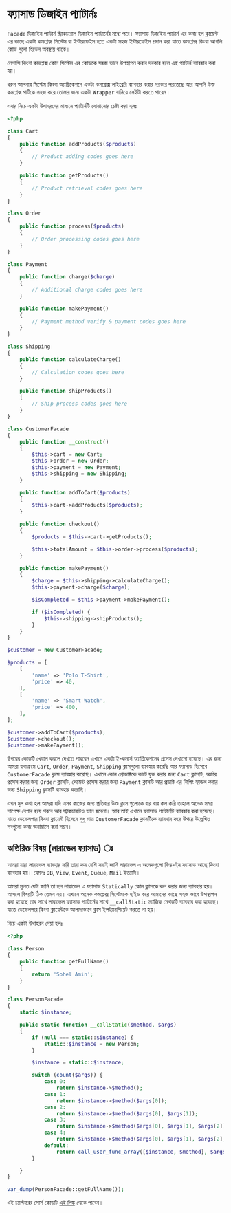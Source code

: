 # ফ্যাসাড ডিজাইন প্যাটার্নঃ

```Facade``` ডিজাইন প্যাটার্ন স্ট্রাকচারাল ডিজাইন প্যাটার্নের মধ্যে পরে।
ফ্যাসাড ডিজাইন প্যাটার্ন এর কাজ হল ক্লায়েন্ট এর কাছে একটা কমপ্লেক্স সিস্টেম বা ইন্টারফেইস হতে একটা সহজ ইন্টারফেইস প্রদান করা যাতে কমপ্লেক্স কিংবা আগলি কোড গুলো হিডেন অবস্থায় থাকে।

লেগাসি কিংবা কমপ্লেক্স কোন সিস্টেম এর কোডকে সহজ ভাবে উপস্থাপন করার দরকার হলে এই প্যাটার্ন ব্যাবহার করা হয়।

ধরুন আপনার সিস্টেম কিংবা অ্যাপ্লিকেশনে একটা কমপ্লেক্স লাইব্রেরি ব্যাবহার করার দরকার পরতেছে আর আপনি উক্ত কমপ্লেক্স পার্টকে সহজ করে তোলার জন্য একটা ```Wrapper``` বানিয়ে সেইটা করতে পারেন।

এবার নিচে একটা উধাহরনের মাধ্যমে প্যাটার্নটি বোঝানোর চেষ্টা করা হলঃ

```php  
<?php

class Cart
{
    public function addProducts($products)
    {
        // Product adding codes goes here
    }

    public function getProducts()
    {
        // Product retrieval codes goes here
    }
}

class Order
{
    public function process($products)
    {
        // Order processing codes goes here
    }
}

class Payment
{
    public function charge($charge)
    {
        // Additional charge codes goes here
    }

    public function makePayment()
    {
        // Payment method verify & payment codes goes here
    }
}

class Shipping
{
    public function calculateCharge()
    {
        // Calculation codes goes here
    }

    public function shipProducts()
    {
        // Ship process codes goes here
    }
}

class CustomerFacade
{
    public function __construct()
    {
        $this->cart = new Cart;
        $this->order = new Order;
        $this->payment = new Payment;
        $this->shipping = new Shipping;
    }

    public function addToCart($products)
    {
        $this->cart->addProducts($products);
    }

    public function checkout()
    {
        $products = $this->cart->getProducts();

        $this->totalAmount = $this->order->process($products);
    }

    public function makePayment()
    {
        $charge = $this->shipping->calculateCharge();
        $this->payment->charge($charge);

        $isCompleted = $this->payment->makePayment();

        if ($isCompleted) {
            $this->shipping->shipProducts();
        }
    }
}

$customer = new CustomerFacade;

$products = [
    [
        'name' => 'Polo T-Shirt',
        'price' => 40,
    ],
    [
        'name' => 'Smart Watch',
        'price' => 400,
    ],
];

$customer->addToCart($products);
$customer->checkout();
$customer->makePayment();
```  

উপরের কোডটি খেয়াল করলে দেখতে পারবেন এখানে একটা ই-কমার্স অ্যাপ্লিকেশনের প্রসেস দেখানো হয়েছে।
এর জন্য আমরা যথাক্রমে ```Cart```, ```Order```, ```Payment```, ```Shipping``` ক্লাসগুলো ব্যাবহার করেছি আর ফ্যাসাড হিসেবে ```CustomerFacade``` ক্লাস ব্যাবহার করেছি।
এখানে কোন প্রোডাক্টকে কার্টে যুক্ত করার জন্য ```Cart``` ক্লাসটি, অর্ডার প্রসেস করার জন্য ```Order``` ক্লাসটি, পেমেন্ট প্রসেস করার জন্য ```Payment``` ক্লাসটি আর প্রডাক্ট এর শিপিং হ্যান্ডল করার জন্য ```Shipping``` ক্লাসটি ব্যাবহার করেছি।

এখন মুল কথা হল আমরা যদি এসব কাজের জন্য প্রতিবার উক্ত ক্লাস গুলোকে বার বার কল করি তাহলে অনেক সময় সাপেক্ষ বেপার হয়ে পরবে আর স্ট্রাকচারটিও ভাল হবেনা। আর তাই এখানে ফ্যাসাড প্যাটার্নটি ব্যাবহার করা হয়েছে। যাতে ডেভেলপার কিংবা ক্লায়েন্ট হিসেবে সুধু মাত্র ```CustomerFacade``` ক্লাসটিকে ব্যাবহার করে উপরে উল্লেখিত সবগুলো কাজ অনায়াসে করা সম্ভব।


## অতিরিক্ত বিষয় (লারাভেল ফ্যাসাড) ঃ
আমরা যারা লারাভেল ব্যাবহার করি তারা কম বেশি সবাই জানি লারাভেল এ অনেকগুলো বিল্ড-ইন ফ্যাসাড আছে কিংবা ব্যাবহার হয়। যেমনঃ ```DB```, ```View```, ```Event```, ```Queue```, ```Mail``` ইত্যাদি।

আমরা মূলত যেটা জানি তা হল লারাভেল এ ফ্যাসাড ```Statically``` কোন ক্লাসকে কল করার জন্য ব্যাবহার হয়। আসলে বিষয়টি ঠিক তেমন নয়।
এখানে অনেক কমপ্লেক্স সিস্টেমকে হাইড করে আমাদের কাছে সহজ ভাবে উপস্থাপন করা হয়েছে তার সাথে লারাভেল ফ্যাসাড প্যাটার্নের সাথে ```__callStatic``` ম্যাজিক মেথডটি ব্যাবহার করা হয়েছে।
যাতে ডেভেলপার কিংবা ক্লায়েন্টকে আলাদাভাবে ক্লাস ইন্সট্যানশিয়েট করতে না হয়।

নিচে একটা উধাহরন দেয়া হলঃ

```php
<?php

class Person
{
    public function getFullName()
    {
        return 'Sohel Amin';
    }
}

class PersonFacade
{
    static $instance;

    public static function __callStatic($method, $args)
    {
        if (null === static::$instance) {
            static::$instance = new Person;
        }

        $instance = static::$instance;

        switch (count($args)) {
            case 0:
                return $instance->$method();
            case 1:
                return $instance->$method($args[0]);
            case 2:
                return $instance->$method($args[0], $args[1]);
            case 3:
                return $instance->$method($args[0], $args[1], $args[2]);
            case 4:
                return $instance->$method($args[0], $args[1], $args[2], $args[3]);
            default:
                return call_user_func_array([$instance, $method], $args);
        }

    }
}

var_dump(PersonFacade::getFullName());
```

এই চ্যাপ্টারের সোর্স কোডটি [এই লিঙ্ক](https://github.com/sohelamin/php-design-patterns) থেকে পাবেন।
